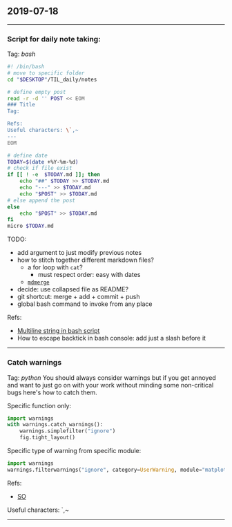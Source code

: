 ## 2019-07-18
---
### Script for daily note taking:
Tag: *bash*

```bash
#! /bin/bash
# move to specific folder
cd "$DESKTOP"/TIL_daily/notes

# define empty post
read -r -d '' POST << EOM
### Title
Tag:

Refs:
Useful characters: \`,~
---
EOM

# define date
TODAY=$(date +%Y-%m-%d)
# check if file exist
if [[ ! -e  $TODAY.md ]]; then
	echo "##" $TODAY >> $TODAY.md
	echo "---" >> $TODAY.md
	echo "$POST" >> $TODAY.md
# else append the post
else
	echo "$POST" >> $TODAY.md
fi
micro $TODAY.md
```
TODO:
- add argument to just modify previous notes
- how to stitch together different markdown files?
	- a for loop with `cat`?
		- must respect order: easy with dates
	- [`mdmerge`](https://pypi.org/project/MarkdownTools2/)
- decide: use collapsed file as README?
- git shortcut: merge + add + commit + push
- global bash command to invoke from any place

Refs: 
- [Multiline string in bash script](https://stackoverflow.com/questions/23929235/multi-line-string-with-extra-space-preserved-indentation)
- How to escape backtick in bash console: add just a slash before it

---

### Catch warnings
Tag: *python*
You should always consider warnings but if you get annoyed and want to just go on with your work without minding some non-critical bugs here's how to catch them.

Specific function only:
```python
import warnings
with warnings.catch_warnings():
    warnings.simplefilter("ignore")
    fig.tight_layout()
```

Specific type of warning from specific module:
```python
import warnings
warnings.filterwarnings("ignore", category=UserWarning, module="matplotlib")
```

Refs:
- [SO](https://stackoverflow.com/questions/22227165/catch-matplotlib-warning)

Useful characters: `,~

---


